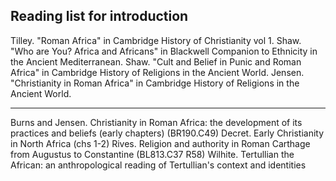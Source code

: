 Reading list for introduction
-----------------------------------

Tilley. "Roman Africa" in Cambridge History of Christianity vol 1.
Shaw. "Who are You? Africa and Africans" in Blackwell Companion to Ethnicity in the Ancient Mediterranean.
Shaw. "Cult and Belief in Punic and Roman Africa" in Cambridge History of Religions in the Ancient World.
Jensen. "Christianity in Roman Africa" in Cambridge History of Religions in the Ancient World.

---

Burns and Jensen. Christianity in Roman Africa: the development of its practices and beliefs (early chapters)  (BR190.C49)
Decret. Early Christianity in North Africa (chs 1-2)
Rives. Religion and authority in Roman Carthage from Augustus to Constantine (BL813.C37 R58)
Wilhite. Tertullian the African: an anthropological reading of Tertullian's context and identities